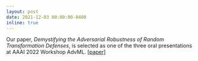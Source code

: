 ```yaml
---
layout: post
date: 2021-12-03 00:00:00-0400
inline: true
---
```


Our paper, _Demystifying the Adversarial Robustness of Random Transformation Defenses_, is selected as one of the three oral presentations at AAAI 2022 Workshop AdvML. [[paper]](https://openreview.net/forum?id=p4SrFydwO5)